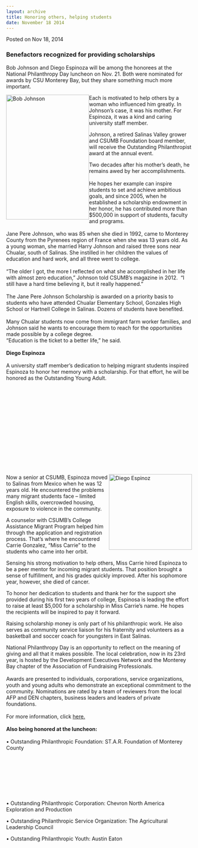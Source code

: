 ```yaml
---
layout: archive
title: Honoring others, helping students
date: November 18 2014
---
```





<span class="date">Posted on Nov 18, 2014    </span>
<h3>Benefactors recognized for providing scholarships</h3>
<p>Bob Johnson and Diego Espinoza will be among the honorees at the
National Philanthropy Day luncheon on Nov. 21. Both were nominated
for awards by CSU Monterey Bay, but they share something much more
important.</p>
<p><img alt="Bob Johnson" src="http://news.csumb.edu/sites/default/files/65/attachments/news/images/bob.johnson_0.jpg" style="width:225px; height:338px; float:left">Each is motivated
to help others by a woman who influenced him greatly. In Johnson&#x2019;s
case, it was his mother. For Espinoza, it was a kind and caring
university staff member.</img></p>
<p>Johnson, a retired Salinas Valley grower and CSUMB Foundation
board member, will receive the Outstanding Philanthropist award at
the annual event.</p>
<p>Two decades after his mother&#x2019;s death, he remains awed by her
accomplishments.<br>
<br>
He hopes her example can inspire students to set and achieve
ambitious goals, and since 2005, when he established a scholarship
endowment in her honor, he has contributed more than $500,000 in
support of students, faculty and programs.<br>
<br>
Jane Pere Johnson, who was 85 when she died in 1992, came to
Monterey County from the Pyrenees region of France when she was 13
years old. As a young woman, she married Harry Johnson and raised
three sons near Chualar, south of Salinas. She instilled in her
children the values of education and hard work, and all three went
to college.<br>
<br>
&#x201C;The older I got, the more I reflected on what she accomplished in
her life with almost zero education,&#x201D; Johnson told CSUMB&#x2019;s magazine
in 2012. &#x2028;&#x201C;I still have a hard time believing it, but it really
happened.&#x201D;<br>
<br>
The Jane Pere Johnson Scholarship is awarded on a priority basis to
students who have attended Chualar Elementary School, Gonzales High
School or Hartnell College in Salinas. Dozens of students have
benefited.<br>
<br>
Many Chualar students now come from immigrant farm worker families,
and Johnson said he wants to encourage them to reach for the
opportunities made possible by a college degree.<br>
&#x201C;Education is the ticket to a better life,&#x201D; he said.<br>
<br>
<strong>Diego Espinoza</strong><br>
<br>
A university staff member&#x2019;s dedication to helping migrant students
inspired Espinoza to honor her memory with a scholarship. For that
effort, he will be honored as the Outstanding Young Adult.</br></br></br></br></br></br></br></br></br></br></br></br></br></br></br></p>
<p><img alt="Diego Espinoz" src="http://news.csumb.edu/sites/default/files/65/attachments/news/images/diego_espinoza.jpg" style="width:225px; height:205px; float:right">Now a senior at
CSUMB, Espinoza moved to Salinas from Mexico when he was 12 years
old. He encountered the problems many migrant students face &#x2013;
limited English skills, overcrowded housing, exposure to violence
in the community.</img></p>
<p>A counselor with CSUMB&#x2019;s College Assistance Migrant Program
helped him through the application and registration process. That&#x2019;s
where he encountered Carrie Gonzalez, &#x201C;Miss Carrie&#x201D; to the students
who came into her orbit.</p>
<p>Sensing his strong motivation to help others, Miss Carrie hired
Espinoza to be a peer mentor for incoming migrant students. That
position brought a sense of fulfillment, and his grades quickly
improved. After his sophomore year, however, she died of
cancer.</p>
<p>To honor her dedication to students and thank her for the
support she provided during his first two years of college,
Espinosa is leading the effort to raise at least $5,000 for a
scholarship in Miss Carrie&#x2019;s name. He hopes the recipients will be
inspired to pay it forward.</p>
<p>Raising scholarship money is only part of his philanthropic
work. He also serves as community service liaison for his
fraternity and volunteers as a basketball and soccer coach for
youngsters in East Salinas.</p>
<p>National Philanthropy Day is an opportunity to reflect on the
meaning of giving and all that it makes possible. The local
celebration, now in its 23rd year, is hosted by the Development
Executives Network and the Monterey Bay chapter of the Association
of Fundraising Professionals.<br>
<br>
Awards are presented to individuals, corporations, service
organizations, youth and young adults who demonstrate an
exceptional commitment to the community. Nominations are rated by a
team of reviewers from the local AFP and DEN chapters, business
leaders and leaders of private foundations.<br>
<br>
For more information, click <a href="http://www.centralcoastnpd.org" rel="nofollow">here.</a>&#xA0;<br>
<br>
<strong>Also being honored at the luncheon:</strong><br>
<br>
&#x2022; Outstanding Philanthropic Foundation: ST.A.R. Foundation of
Monterey County</br></br></br></br></br></br></br></br></p>
<p>&#x2022; Outstanding Philanthropic Corporation: Chevron North America
Exploration and Production</p>
<p>&#x2022; Outstanding Philanthropic Service Organization: The
Agricultural Leadership Council</p>
<p>&#x2022; Outstanding Philanthropic Youth: Austin Eaton<br>
&#xA0;</br></p>





